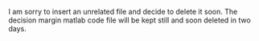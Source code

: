 I am sorry to insert an unrelated file and decide to delete it soon.
The decision margin matlab code file will be kept still and soon deleted in two days.
